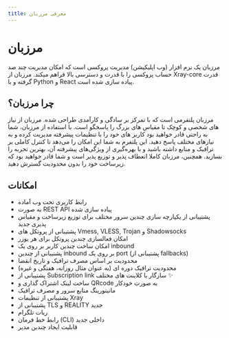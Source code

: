 ```yaml
---
title: معرفی مرزبان
---
```


# مرزبان
مرزبان یک نرم افزار (وب اپلیکیشن) مدیریت پروکسی است که امکان مدیریت چند صد حساب پروکسی را با قدرت و دسترسی بالا فراهم میکند. مرزبان از Xray-core قدرت گرفته و با Python و React پیاده سازی شده است.

## چرا مرزبان؟

مرزبان پلتفرمی است که با تمرکز بر سادگی و کارآمدی طراحی شده. مرزبان از نیاز های شخصی و کوچک تا مقیاس های بزرگ را پاسخگو است. با استفاده از مرزبان، شما به راحتی قادر خواهید بود کاربر های خود را با تنظیمات پیشرفته مدیریت کرده و به نیازهای مختلف پاسخ دهید. این پلتفرم به شما این امکان را می‌دهد تا کنترل کاملی بر ترافیک و منابع داشته باشید و با بهره‌گیری از ویژگی‌های پیشرفته آن، بهترین تجربه را بسازید. همچنین، مرزبان کاملا انعطاف پذیر و توزیع پذیر است و شما قادر خواهید بود که زیرساخت خود را بدون محدودیت گسترش دهید.


## امکانات
- رابط کاربری تحت وب آماده
- به صورت REST API پیاده سازی شده
- پشتیبانی از یکپارچه سازی چندین سرور مختلف برای توزیع زیرساخت و مقیاس پذیری <Badge type="tip">جدید</Badge>
- پشتیبانی از پروتکل های Vmess, VLESS, Trojan و Shadowsocks
- امکان فعالسازی چندین پروتکل برای هر یوزر
- امکان ساخت چندین کاربر بر روی یک inbound
- پشتیبانی از چندین inbound بر روی یک port (پشتیبانی از fallbacks)
- محدودیت بر اساس مصرف ترافیک و تاریخ انقضا
- محدودیت ترافیک دوره ای (به عنوان مثال روزانه، هفتگی و غیره)
- پشتیبانی از Subscription link سازگار با کلاینت های مختلف ✨
- ساخت لینک اشتراک گذاری و QRcode به صورت خودکار
- مانیتورینگ منابع سرور و مصرف ترافیک
- پشتیبانی از تنظیمات Xray
- پشتیبانی از TLS و REALITY <Badge type="tip">جدید</Badge>
- ربات تلگرام
- رابط خط فرمان (CLI) داخلی <Badge type="tip">جدید</Badge>
- قابلیت ایجاد چندین مدیر

